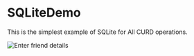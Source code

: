 # SQLiteDemo
This is the simplest example of SQLite for All CURD operations.

![Enter friend details ](https://github.com/sunilparmar04/SQLiteDemo/blob/master/ScreenShots/output.png )

